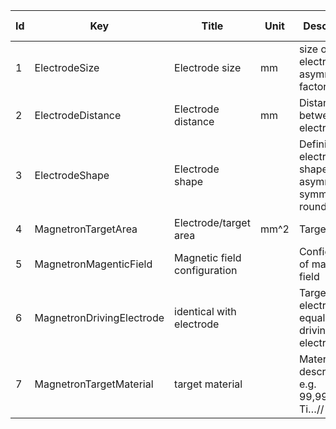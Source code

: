 |Id  |  Key                      | Title                         | Unit | Description                                  | Type    | Occ   | Allowed values                     |
| ----  |-------------------------- | ----------------------------- | ---- |-------------------------------------------- | ------- | ----- | -----------------------------------|
|1  | ElectrodeSize             | Electrode size          |  mm | size of electrode + asymmetry factor         | number  | 1     |                                    | 
|2  | ElectrodeDistance         | Electrode distance      |  mm | Distance between electrodes                 | number  | 1     |                                    |
|3  | ElectrodeShape            | Electrode shape               |   | Defining the electrode shape e.g. asymmetric, symmetric, round/square                 | string  | 1     | | 
|4  | MagnetronTargetArea       | Electrode/target area   |  mm^2 | Target area                                  | number  | 1     |                                    | 
|5  | MagnetronMagenticField    | Magnetic field configuration  |   | Configuration of magnetic field              | string  | 1     |                                    | 
|6  | MagnetronDrivingElectrode | identical with electrode      |  | Target electrode equal to driving electrode  | boolean    | 1     |                                    | 
|7  | MagnetronTargetMaterial   | target material               |  | Material description e.g. 99,99at% Al, Ti…// inserts                         | string  | 1     |    | 
